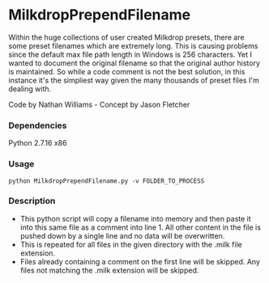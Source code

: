 # MilkdropPrependFilename
Within the huge collections of user created Milkdrop presets, there are some preset filenames which are extremely long. This is causing problems since the default max file path length in Windows is 256 characters. Yet I wanted to document the original filename so that the original author history is maintained. So while a code comment is not the best solution, in this instance it's the simpliest way given the many thousands of preset files I'm dealing with.

Code by Nathan Williams - Concept by Jason Fletcher  

### Dependencies
Python 2.7.16 x86  

### Usage
```
python MilkdropPrependFilename.py -v FOLDER_TO_PROCESS
```

### Description
* This python script will copy a filename into memory and then paste it into this same file as a comment into line 1. All other content in the file is pushed down by a single line and no data will be overwritten.
* This is repeated for all files in the given directory with the .milk file extension.
* Files already containing a comment on the first line will be skipped. Any files not matching the .milk extension will be skipped.
